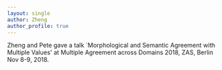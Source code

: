 ```yaml
---
layout: single
author: Zheng
author_profile: true
---
```


Zheng and Pete gave a talk `Morphological and Semantic Agreement with Multiple Values' at Multiple Agreement across Domains 2018, ZAS, Berlin Nov 8-9, 2018.